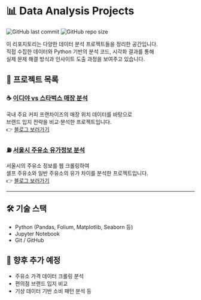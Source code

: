 # 📊 Data Analysis Projects

![GitHub last commit](https://img.shields.io/github/last-commit/pupumom/data_analysis)
![GitHub repo size](https://img.shields.io/github/repo-size/pupumom/data_analysis)

이 리포지토리는 다양한 데이터 분석 프로젝트들을 정리한 공간입니다.  
직접 수집한 데이터와 Python 기반의 분석 코드, 시각화 결과를 통해  
실제 문제 해결 방식과 인사이트 도출 과정을 보여주고 있습니다.

## 📂 프로젝트 목록

### ☕ [이디야 vs 스타벅스 매장 분석](./ediya_vs_starbucks/README.md)
국내 주요 커피 프랜차이즈의 매장 위치 데이터를 바탕으로  
브랜드 입지 전략을 비교·분석한 프로젝트입니다.  
👉 [블로그 보러가기](https://velog.io/@yeongdecember/Data-Analysis-이디야-vs-스타벅스-매장-위치-분석으로-본-브랜드-전략-feat.-웹크롤링-수집)

### ⛽️ [서울시 주유소 유가정보 분석](./oil_price/README.md)
서울시의 주유소 정보를 웹 크롤링하여  
셀프 주유소와 일반 주유소의 유가 차이를 분석한 프로젝트입니다.  
👉 [블로그 보러가기](https://velog.io/@yeongdecember/Data-Analysis-셀프-주유소와-일반-주유소-간-유가-분석-feat.-웹크롤링)

---

## 🛠 기술 스택
- Python (Pandas, Folium, Matplotlib, Seaborn 등)
- Jupyter Notebook
- Git / GitHub

## 📌 향후 추가 예정
- 주유소 가격 데이터 크롤링 분석
- 편의점 브랜드 입지 비교
- 기상 데이터 기반 소비 패턴 분석 등

